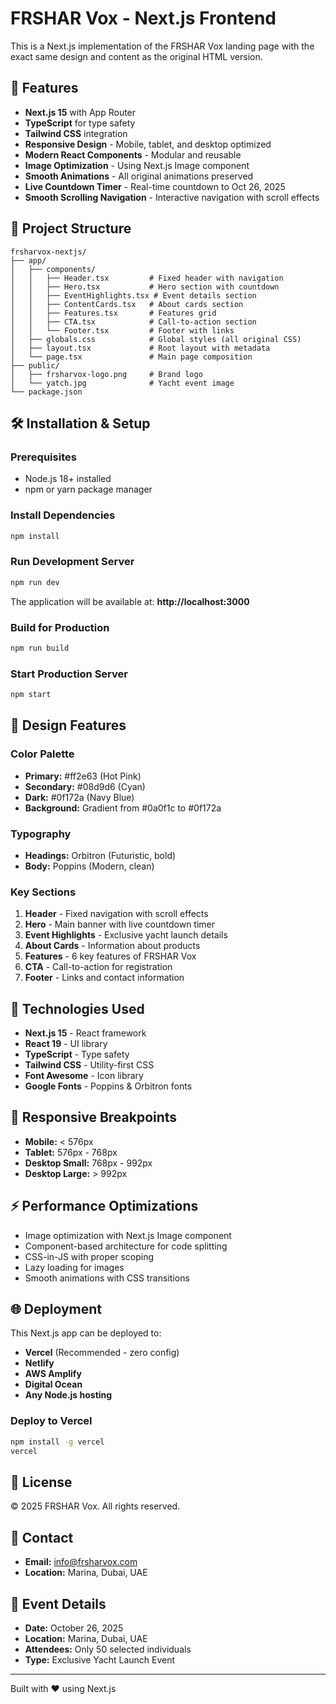 # FRSHAR Vox - Next.js Frontend

This is a Next.js implementation of the FRSHAR Vox landing page with the exact same design and content as the original HTML version.

## 🚀 Features

- **Next.js 15** with App Router
- **TypeScript** for type safety
- **Tailwind CSS** integration
- **Responsive Design** - Mobile, tablet, and desktop optimized
- **Modern React Components** - Modular and reusable
- **Image Optimization** - Using Next.js Image component
- **Smooth Animations** - All original animations preserved
- **Live Countdown Timer** - Real-time countdown to Oct 26, 2025
- **Smooth Scrolling Navigation** - Interactive navigation with scroll effects

## 📁 Project Structure

```
frsharvox-nextjs/
├── app/
│   ├── components/
│   │   ├── Header.tsx         # Fixed header with navigation
│   │   ├── Hero.tsx           # Hero section with countdown
│   │   ├── EventHighlights.tsx # Event details section
│   │   ├── ContentCards.tsx   # About cards section
│   │   ├── Features.tsx       # Features grid
│   │   ├── CTA.tsx            # Call-to-action section
│   │   └── Footer.tsx         # Footer with links
│   ├── globals.css            # Global styles (all original CSS)
│   ├── layout.tsx             # Root layout with metadata
│   └── page.tsx               # Main page composition
├── public/
│   ├── frsharvox-logo.png     # Brand logo
│   └── yatch.jpg              # Yacht event image
└── package.json
```

## 🛠️ Installation & Setup

### Prerequisites
- Node.js 18+ installed
- npm or yarn package manager

### Install Dependencies
```bash
npm install
```

### Run Development Server
```bash
npm run dev
```

The application will be available at: **http://localhost:3000**

### Build for Production
```bash
npm run build
```

### Start Production Server
```bash
npm start
```

## 🎨 Design Features

### Color Palette
- **Primary:** #ff2e63 (Hot Pink)
- **Secondary:** #08d9d6 (Cyan)
- **Dark:** #0f172a (Navy Blue)
- **Background:** Gradient from #0a0f1c to #0f172a

### Typography
- **Headings:** Orbitron (Futuristic, bold)
- **Body:** Poppins (Modern, clean)

### Key Sections
1. **Header** - Fixed navigation with scroll effects
2. **Hero** - Main banner with live countdown timer
3. **Event Highlights** - Exclusive yacht launch details
4. **About Cards** - Information about products
5. **Features** - 6 key features of FRSHAR Vox
6. **CTA** - Call-to-action for registration
7. **Footer** - Links and contact information

## 🔧 Technologies Used

- **Next.js 15** - React framework
- **React 19** - UI library
- **TypeScript** - Type safety
- **Tailwind CSS** - Utility-first CSS
- **Font Awesome** - Icon library
- **Google Fonts** - Poppins & Orbitron fonts

## 📱 Responsive Breakpoints

- **Mobile:** < 576px
- **Tablet:** 576px - 768px
- **Desktop Small:** 768px - 992px
- **Desktop Large:** > 992px

## ⚡ Performance Optimizations

- Image optimization with Next.js Image component
- Component-based architecture for code splitting
- CSS-in-JS with proper scoping
- Lazy loading for images
- Smooth animations with CSS transitions

## 🌐 Deployment

This Next.js app can be deployed to:
- **Vercel** (Recommended - zero config)
- **Netlify**
- **AWS Amplify**
- **Digital Ocean**
- **Any Node.js hosting**

### Deploy to Vercel
```bash
npm install -g vercel
vercel
```

## 📄 License

© 2025 FRSHAR Vox. All rights reserved.

## 👥 Contact

- **Email:** info@frsharvox.com
- **Location:** Marina, Dubai, UAE

## 🎉 Event Details

- **Date:** October 26, 2025
- **Location:** Marina, Dubai, UAE
- **Attendees:** Only 50 selected individuals
- **Type:** Exclusive Yacht Launch Event

---

Built with ❤️ using Next.js

